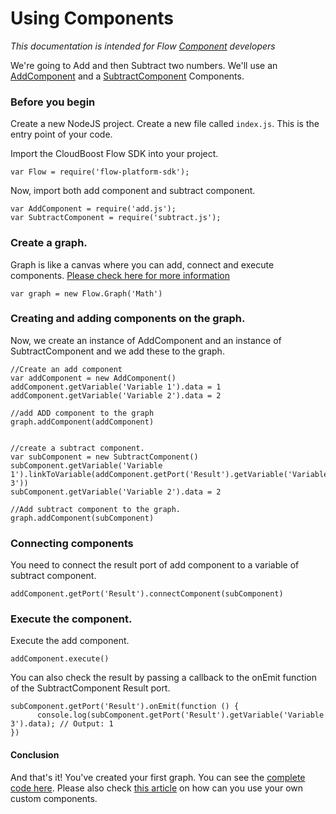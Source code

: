 # Using Components

*This documentation is intended for Flow [Component](../Component/README.md) developers*

We're going to Add and then Subtract two numbers. We'll use an [AddComponent](../examples/add.js) and a [SubtractComponent](../examples/subtract.js) Components. 

### Before you begin

Create a new NodeJS project. Create a new file called `index.js`. This is the entry point of your code. 

Import the CloudBoost Flow SDK into your project. 

```
var Flow = require('flow-platform-sdk');
```

Now, import both add component and subtract component. 

```
var AddComponent = require('add.js');
var SubtractComponent = require('subtract.js');
```

### Create a graph. 

Graph is like a canvas where you can add, connect and execute components. [Please check here for more information](../Graph/README.md)

```
var graph = new Flow.Graph('Math')
```

### Creating and adding components on the graph.

Now, we create an instance of AddComponent and an instance of SubtractComponent and we add these to the graph. 

```
//Create an add component
var addComponent = new AddComponent()
addComponent.getVariable('Variable 1').data = 1
addComponent.getVariable('Variable 2').data = 2

//add ADD component to the graph
graph.addComponent(addComponent)


//create a subtract component. 
var subComponent = new SubtractComponent()
subComponent.getVariable('Variable 1').linkToVariable(addComponent.getPort('Result').getVariable('Variable 3'))
subComponent.getVariable('Variable 2').data = 2

//Add subtract component to the graph.
graph.addComponent(subComponent)
```

### Connecting components

You need to connect the result port of add component to a variable of subtract component. 

```
addComponent.getPort('Result').connectComponent(subComponent)
```

### Execute the component. 

Execute the add component. 

```
addComponent.execute()
```

You can also check the result by passing a callback to the onEmit function of the SubtractComponent Result port. 

```
subComponent.getPort('Result').onEmit(function () {
      console.log(subComponent.getPort('Result').getVariable('Variable 3').data); // Output: 1
})
```

#### Conclusion

And that's it! You've created your first graph. You can see the [complete code here](../examples/math.js). Please also check [this article](.create-a-component.md) on how can you use your own custom components. 
